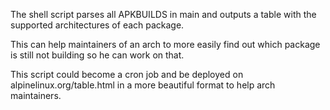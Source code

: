 The shell script parses all APKBUILDS in main and outputs a table with the supported architectures of each package.

This can help maintainers of an arch to more easily find out which package is still not building so he can work on that.

This script could become a cron job and be deployed on alpinelinux.org/table.html in a more beautiful format to help arch maintainers.
